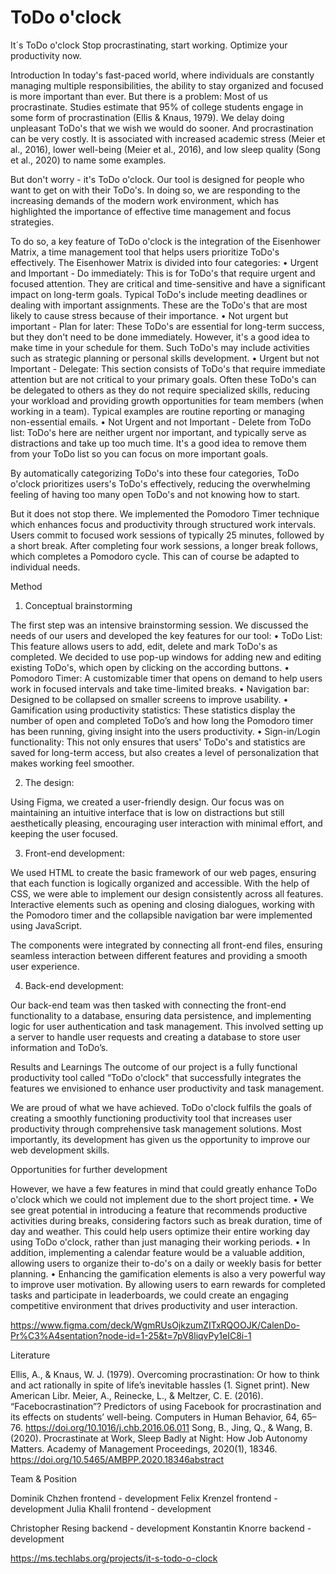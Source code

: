 # ToDo o'clock

It´s ToDo o'clock
Stop procrastinating, start working. Optimize your productivity now.

Introduction
In today's fast-paced world, where individuals are constantly managing multiple responsibilities, the ability to stay organized and focused is more important than ever. But there is a problem: Most of us procrastinate. Studies estimate that 95% of college students engage in some form of procrastination (Ellis & Knaus, 1979). We delay doing unpleasant ToDo's that we wish we would do sooner. And procrastination can be very costly. It is associated with increased academic stress (Meier et al., 2016), lower well-being (Meier et al., 2016), and low sleep quality (Song et al., 2020) to name some examples.

But don't worry - it's ToDo o'clock. Our tool is designed for people who want to get on with their ToDo's. In doing so, we are responding to the increasing demands of the modern work environment, which has highlighted the importance of effective time management and focus strategies.

To do so, a key feature of ToDo o'clock is the integration of the Eisenhower Matrix, a time management tool that helps users prioritize ToDo's effectively. The Eisenhower Matrix is divided into four categories:
•	Urgent and Important - Do immediately: 
This is for ToDo's that require urgent and focused attention. They are critical and time-sensitive and have a significant impact on long-term goals. Typical ToDo's include meeting deadlines or dealing with important assignments. These are the ToDo's that are most likely to cause stress because of their importance.
•	Not urgent but important - Plan for later: 
These ToDo's are essential for long-term success, but they don't need to be done immediately. However, it's a good idea to make time in your schedule for them. Such ToDo's may include activities such as strategic planning or personal skills development.
•	Urgent but not Important - Delegate: 
This section consists of ToDo's that require immediate attention but are not critical to your primary goals. Often these ToDo's can be delegated to others as they do not require specialized skills, reducing your workload and providing growth opportunities for team members (when working in a team). Typical examples are routine reporting or managing non-essential emails. 
•	Not Urgent and not Important - Delete from ToDo list: 
ToDo's here are neither urgent nor important, and typically serve as distractions and take up too much time. It's a good idea to remove them from your ToDo list so you can focus on more important goals. 

By automatically categorizing ToDo's into these four categories, ToDo o'clock prioritizes users's ToDo's effectively, reducing the overwhelming feeling of having too many open ToDo's and not knowing how to start.

But it does not stop there. We implemented the Pomodoro Timer technique which enhances focus and productivity through structured work intervals. Users commit to focused work sessions of typically 25 minutes, followed by a short break. After completing four work sessions, a longer break follows, which completes a Pomodoro cycle. This can of course be adapted to individual needs. 

Method 
1. Conceptual brainstorming

The first step was an intensive brainstorming session. We discussed the needs of our users and developed the key features for our tool:
•	ToDo List: This feature allows users to add, edit, delete and mark ToDo's as completed. We decided to use pop-up windows for adding new and editing existing ToDo's, which open by clicking on the according buttons. 
•	Pomodoro Timer: A customizable timer that opens on demand to help users work in focused intervals and take time-limited breaks. 
•	Navigation bar: Designed to be collapsed on smaller screens to improve usability.
•	Gamification using productivity statistics: These statistics display the number of open and completed ToDo’s and how long the Pomodoro timer has been running, giving insight into the users productivity.
•	Sign-in/Login functionality: This not only ensures that users' ToDo's and statistics are saved for long-term access, but also creates a level of personalization that makes working feel smoother.

2. The design:

Using Figma, we created a user-friendly design. Our focus was on maintaining an intuitive interface that is low on distractions but still aesthetically pleasing, encouraging user interaction with minimal effort, and keeping the user focused.

3. Front-end development:

We used HTML to create the basic framework of our web pages, ensuring that each function is logically organized and accessible. With the help of CSS, we were able to implement our design consistently across all features. Interactive elements such as opening and closing dialogues, working with the Pomodoro timer and the collapsible navigation bar were implemented using JavaScript.

The components were integrated by connecting all front-end files, ensuring seamless interaction between different features and providing a smooth user experience.

4. Back-end development:

Our back-end team was then tasked with connecting the front-end functionality to a database, ensuring data persistence, and implementing logic for user authentication and task management. This involved setting up a server to handle user requests and creating a database to store user information and ToDo’s.

Results and Learnings
The outcome of our project is a fully functional productivity tool called “ToDo o'clock" that successfully integrates the features we envisioned to enhance user productivity and task management.

We are proud of what we have achieved. ToDo o'clock fulfils the goals of creating a smoothly functioning productivity tool that increases user productivity through comprehensive task management solutions. Most importantly, its development has given us the opportunity to improve our web development skills. 

Opportunities for further development

However, we have a few features in mind that could greatly enhance ToDo o'clock which we could not implement due to the short project time. 
•	We see great potential in introducing a feature that recommends productive activities during breaks, considering factors such as break duration, time of day and weather. This could help users optimize their entire working day using ToDo o'clock, rather than just managing their working periods.
•	In addition, implementing a calendar feature would be a valuable addition, allowing users to organize their to-do's on a daily or weekly basis for better planning.
•	Enhancing the gamification elements is also a very powerful way to improve user motivation. By allowing users to earn rewards for completed tasks and participate in leaderboards, we could create an engaging competitive environment that drives productivity and user interaction.

https://www.figma.com/deck/WgmRUsOjkzumZITxRQOOJK/CalenDo-Pr%C3%A4sentation?node-id=1-25&t=7pV8liqvPy1eIC8i-1

Literature

Ellis, A., & Knaus, W. J. (1979). Overcoming procrastination: Or how to think and act rationally in spite of life’s inevitable hassles (1. Signet print). New American Libr.
Meier, A., Reinecke, L., & Meltzer, C. E. (2016). “Facebocrastination”? Predictors of using Facebook for procrastination and its effects on students’ well-being. Computers in Human Behavior, 64, 65–76. https://doi.org/10.1016/j.chb.2016.06.011
Song, B., Jing, Q., & Wang, B. (2020). Procrastinate at Work, Sleep Badly at Night: How Job Autonomy Matters. Academy of Management Proceedings, 2020(1), 18346. https://doi.org/10.5465/AMBPP.2020.18346abstract

Team & Position

Dominik Chzhen 	frontend - development
Felix Krenzel 		frontend - development
Julia Khalil		frontend - development

Christopher Resing 	backend - development
Konstantin Knorre 	backend - development

https://ms.techlabs.org/projects/it-s-todo-o-clock
